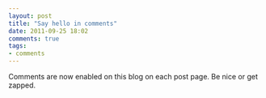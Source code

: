```yaml
---
layout: post
title: "Say hello in comments"
date: 2011-09-25 18:02
comments: true
tags:
- comments
---
```

Comments are now enabled on this blog on each post page. Be nice or get zapped.
